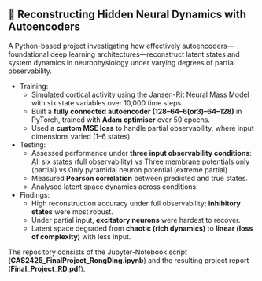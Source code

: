 ## 🧠 Reconstructing Hidden Neural Dynamics with Autoencoders

A Python-based project investigating how effectively autoencoders—foundational deep learning architectures—reconstruct latent states and system dynamics in neurophysiology under varying degrees of partial observability.
- Training:
  - Simulated cortical activity using the Jansen-Rit Neural Mass Model with six state variables over 10,000 time steps.
  - Built a **fully connected autoencoder (128–64–6(or3)–64–128)** in PyTorch, trained with **Adam optimiser** over 50 epochs.
  - Used a **custom MSE loss** to handle partial observability, where input dimensions varied (1–6 states).
- Testing:
  - Assessed performance under **three input observability conditions**: All six states (full observability) vs Three membrane potentials only (partial) vs Only pyramidal neuron potential (extreme partial)
  - Measured **Pearson correlation** between predicted and true states.
  - Analysed latent space dynamics across conditions.
- Findings:
  - High reconstruction accuracy under full observability; **inhibitory states** were most robust.
  - Under partial input, **excitatory neurons** were hardest to recover.
  - Latent space degraded from **chaotic (rich dynamics)** to **linear (loss of complexity)** with less input.


The repository consists of the Jupyter-Notebook script (**CAS2425_FinalProject_RongDing.ipynb**) and the resulting project report (**Final_Project_RD.pdf**). 

